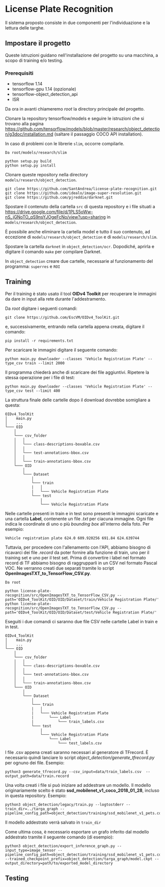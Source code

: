 # License Plate Recognition

Il sistema proposto consiste in due componenti per l'individuazione e la lettura delle targhe.

## Impostare il progetto

Queste istruzioni guidano nell'installazione del progetto su una macchina, a scopo di training e/o testing.

### Prerequisiti

- tensorflow 1.14
- tensorflow-gpu 1.14 (opzionale)
- tensorflow-object_detection_api
- ISR

Da ora in avanti chiameremo <i>root</i> la directory principale del progetto.

Clonare la repository tensorflow/models e seguire le istruzioni che si trovano alla pagina https://github.com/tensorflow/models/blob/master/research/object_detection/g3doc/installation.md (saltare il passaggio COCO API installation).

In caso di problemi con le librerie ```slim```, occorre compilarle.
```
Da root/models/research/slim

python setup.py build
python setup.py install
```

Clonare queste repository nella directory ```models/research/object_detection```.
```
git clone https://github.com/SantAndrea/license-plate-recognition.git
git clone https://github.com/idealo/image-super-resolution.git
git clone https://github.com/pjreddie/darknet.git
```

Spostare il contenuto della cartella ```src``` di questa repository e i file situati a https://drive.google.com/file/d/1PLS5oWw-nS_jGNoTO_qS9nsYJOgeFcNo/view?usp=sharing in ```models/research/object_detection```.

È possibile anche eliminare la cartella model e tutto il suo contenuto, ad eccezione di ```models/research/object_detection``` e di ```models/research/slim```.

Spostare la cartella ```darknet``` in ```object_detection/ocr```. Dopodiché, aprirla e digitare il comando ```make``` per compilare Darknet.

In ```object_detection``` creare due cartelle, necessarie al funzionamento del programma: ```superres``` e ```ROI```

## Training

Per il training è stato usato il tool <b>OIDv4 Toolkit</b> per recuperare le immagini da dare in input alla rete durante l'addestramento.

Da <i>root</i> digitare i seguenti comandi:
```
git clone https://github.com/EscVM/OIDv4_ToolKit.git
```
e, successivamente, entrando nella cartella appena creata, digitare il comando:
```
pip install -r requirements.txt
```

Per scaricare le immagini digitare il seguente comando:
```
python main.py downloader --classes 'Vehicle Registration Plate' --type_csv train --limit 2000
```
Il programma chiederà anche di scaricare dei file aggiuntivi. Ripetere la stessa operazione per i file di test:
```
python main.py downloader --classes 'Vehicle Registration Plate' --type_csv test --limit 400
```
La struttura finale delle cartelle dopo il download dovrebbe somigliare a questa:
```
OIDv4_ToolKit
│    main.py
│    ...
└─── OID
    │
    └─── csv_folder
    │   │
    │   └─── class-descriptions-boxable.csv
    │   │
    │   └─── test-annotations-bbox.csv
    │   │
    │   └─── train-annotations-bbox.csv
    └─── OID
        │
        └─── Dataset
            │
            └─── train
            |   │
            |   └─── Vehicle Registration Plate
            └─── test
                |
                └─── Vehicle Registration Plate
```
Nelle cartelle presenti in train e in test sono presenti le immagini scaricate e una cartella <b>Label</b>, contenente un file <i>.txt</i> per ciacuna immagine. Ogni file indica le coordinate di uno o più <i>bounding box</i> all'interno della foto. Per esempio:
```
Vehicle registration plate 624.0 609.920256 691.84 624.639744
```
Tuttavia, per procedere con l'allenamento con l'API, abbiamo bisogno di ricavarci dei file <i>.record</i> da poter fornire alla funzione di train, uno per il training set e uno per il test set. Prima di convertire i label nel formato record di TF abbiamo bisogno di raggrupparli in un CSV nel formato Pascal VOC. Ne verranno creati due separati tramite lo script <b>OpenImagesTXT_to_TensorFlow_CSV.py</b>.
```
Da root

python license-plate-recognition/src/OpenImagesTXT_to_TensorFlow_CSV.py --path='OIDv4_ToolKit/OID/OID/Dataset/train/Vehicle Registration Plate/'
python license-plate-recognition/src/OpenImagesTXT_to_TensorFlow_CSV.py --path='OIDv4_ToolKit/OID/OID/Dataset/test/Vehicle Registration Plate/'
```
Eseguiti i due comandi ci saranno due file CSV nelle cartelle Label in train e in test.
```
OIDv4_ToolKit
│    main.py
│    ...
└─── OID
    │
    └─── csv_folder
    │   │
    │   └─── class-descriptions-boxable.csv
    │   │
    │   └─── test-annotations-bbox.csv
    │   │
    │   └─── train-annotations-bbox.csv
    └─── OID
        │
        └─── Dataset
            │
            └─── train
            |   │
            |   └─── Vehicle Registration Plate
            |       └─── Label
            |           └─── train_labels.csv
            └─── test
                |
                └─── Vehicle Registration Plate
                    └─── Label
                        └─── test_labels.csv
```

I file .csv appena creati saranno necessari al generatore di TFrecord. È necessario quindi lanciare lo script <i>object_detection/generate_tfrecord.py</i> per ognuno dei file.
Esempio:
```
python3 generate_tfrecord.py --csv_input=data/train_labels.csv  --output_path=data/train.record
```

Una volta creati i file si può iniziare ad addestrare un modello. Il modello originariamente scelto è stato <b>ssd_mobilenet_v1_coco_2018_01_28</b>, incluso in questa repository.
Esempio:
```
python3 object_detection/legacy/train.py --logtostderr --train_dir=../targa_graph --pipeline_config_path=object_detection/training/ssd_mobilenet_v1_pets.config
```
Il modello addestrato verrà salvato in ```train_dir```

Come ultima cosa, è necessario esportare un grafo inferito dal modello addestrato tramite il seguente comando (di esempio):
```
python3 object_detection/export_inference_graph.py --input_type=image_tensor --pipeline_config_path=object_detection/training/ssd_mobilenet_v1_pets.config --trained_checkpoint_prefix=object_detection/targa_graph/model.ckpt --output_directory=path/to/exported_model_directory
```

## Testing

